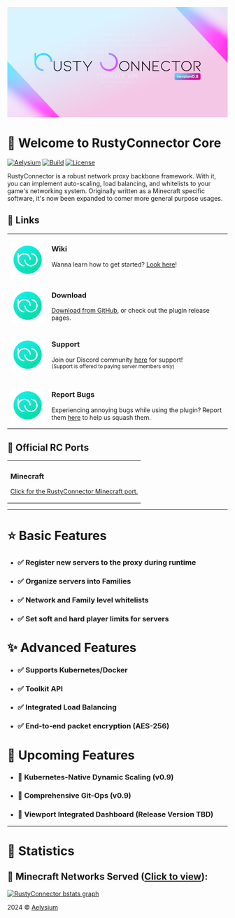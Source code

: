 ![Aelysium Wordmark Image](https://github.com/Aelysium-Group/rustyconnector-core/blob/main/blob/images/wordmark.png?raw=true)

# 👋 Welcome to RustyConnector Core
[![Aelysium](https://flat.badgen.net/badge/Discord/Aelysium/5865F2?icon=discord)](https://join.aelysium.group/)
[![Build](https://flat.badgen.net/github/release/Aelysium-Group/rustyconnector-core?label=Latest%20Stable%20Release&icon=maven)](https://github.com/Aelysium-Group/rustyconnector-core/releases)
[![License](https://flat.badgen.net/badge/License/GPL-V3/5865F2)](https://github.com/Aelysium-Group/rustyconnector-core/blob/main/LICENSE)

RustyConnector is a robust network proxy backbone framework.
With it, you can implement auto-scaling, load balancing, and whitelists to your game's networking system.
Originally written as a Minecraft specific software, it's now been expanded to comer more general purpose usages.

<!-- Table-1 -->
<table>
<thead>
<h2>🧭 Links</h2>
</thead>
<tbody>
<tr>
  <td width="80" align="center" valign="top">
    <br>
    <a href="https://wiki.aelysium.group/rusty-connector/"><img src="https://github.com/Aelysium-Group/rustyconnector-core/blob/main/blob/images/logo.webp?raw=true"></a>
  </td>
  <td valign="top">
    <h3>Wiki</h3>
    <p>
      Wanna learn how to get started? <a href="https://wiki.aelysium.group/rusty-connector/">Look here</a>!
    </p>
  </td>
</tr>
<tr>
  <td width="80" align="center" valign="top">
    <br>
    <a href="https://github.com/Aelysium-Group/rustyconnector-core/releases"><img src="https://github.com/Aelysium-Group/rustyconnector-core/blob/main/blob/images/logo.webp?raw=true"></a>
  </td>
  <td valign="top">
    <h3>Download</h3>
    <p>
      <a href="https://github.com/Aelysium-Group/rustyconnector-core/releases">Download from GitHub</a>, or check out the plugin release pages.
    </p>
  </td>
</tr>
<tr>
  <td width="80" align="center" valign="top">
    <br>
    <a href="https://join.aelysium.group"><img src="https://github.com/Aelysium-Group/rustyconnector-core/blob/main/blob/images/logo.webp?raw=true"></a>
  </td>
  <td>
    <h3>Support</h3>
    <p>
      Join our Discord community <a href="https://join.aelysium.group">here</a> for support!
      <br>
      <sup>(Support is offered to paying server members only)</sup>
    </p>
  </td>
</tr>
<tr>
  <td width="80" align="center" valign="top">
    <br>
    <a href="https://github.com/Aelysium-Group/rustyconnector-core/issues"><img src="https://github.com/Aelysium-Group/rustyconnector-core/blob/main/blob/images/logo.webp?raw=true"></a>
  </td>
  <td>
    <h3>Report Bugs</h3>
    <p>
    Experiencing annoying bugs while using the plugin? Report them <a href="https://github.com/Aelysium-Group/rustyconnector-core/issues"> here</a> to help us squash them.
    </p>
  </td>
</tr>
</tbody>
</table>

<!-- Table-2 -->
<table>
<thead>
<h2>🚀 Official RC Ports</h2>
</thead>
<tbody>
<tr>
  <td valign="top">
    <h3>Minecraft</h3>
    <p>
      <a href="https://github.com/Aelysium-Group/rusty-connector">Click for the RustyConnector Minecraft port.</a>
    </p>
  </td>
</tr>
</tbody>
</table>

---
# ⭐ Basic Features
- ### ✅ Register new servers to the proxy during runtime
- ### ✅ Organize servers into Families
- ### ✅ Network and Family level whitelists
- ### ✅ Set soft and hard player limits for servers

# ✨ Advanced Features
- ### ✅ Supports Kubernetes/Docker
- ### ✅ Toolkit API
- ### ✅ Integrated Load Balancing
- ### ✅ End-to-end packet encryption (AES-256)

# 🤔 Upcoming Features
- ### 🔳 Kubernetes-Native Dynamic Scaling (v0.9)
- ### 🔳 Comprehensive Git-Ops (v0.9)

- ### 🔳 Viewport Integrated Dashboard (Release Version TBD)
---
# 🎨 Statistics

## 🌌 Minecraft Networks Served ([Click to view](https://bstats.org/plugin/velocity/RustyConnector/17972)):
[![RustyConnector bstats graph](https://bstats.org/signatures/velocity/RustyConnector.svg)](https://bstats.org/signatures/velocity/RustyConnector.svg)

2024 © [Aelysium](https://www.aelysium.group)

<!-- URL LIST -->
[Folia]:https://github.com/PaperMC/Folia
[Paper]: https://papermc.io
[Velocity]: https://velocitypowered.com
[RustyConnector]: https://github.com/Aelysium-Group/rustyconnector-core
